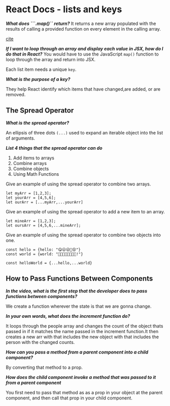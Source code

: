 # React Docs - lists and keys

***What does ```.map()`` return?***
It returns a new array populated with the results of calling a provided function on every element in the calling array.

[cite](https://medium.com/coding-at-dawn/how-to-use-the-spread-operator-in-javascript-b9e4a8b06fab)

***If I want to loop through an array and display each value in JSX, how do I do that in React?***
You would have to use the JavaScript ```map()``` function to loop through the array and return into JSX.

Each list item needs a unique ```key```.

***What is the purpose of a key?***

They help React identify which items that have changed,are added, or are removed.

## The Spread Operator

***What is the spread operator?***

An ellipsis of three dots ```(...)``` used to expand an iterable object into the list of arguments.

***List 4 things that the spread operator can do***

1. Add items to arrays
2. Combine arrays
3. Combine objects
4. Using Math Functions

Give an example of using the spread operator to combine two arrays.

```
let myArr = [1,2,3];
let yourArr = [4,5,6];
let ourArr = [...myArr,...yourArr]
```

Give an example of using the spread operator to add a new item to an array.

```
let mineArr = [1,2,3];
let oursArr = [4,5,6,...mineArr];
```

Give an example of using the spread operator to combine two objects into one.

```
const hello = {hello: "😋😛😜🤪😝"}
const world = {world: "🙂🙃😉😊😇🥰😍🤩!"}

const helloWorld = {...hello,...world}
```

## How to Pass Functions Between Components

***In the video, what is the first step that the developer does to pass functions between components?***

We create a function wherever the state is that we are gonna change.

***In your own words, what does the increment function do?***

It loops through the people array and changes the count of the object thats passed in if it matches the name passed in the increment function.It then creates a new arr with that includes the new object with that includes the person with the changed counts.

***How can you pass a method from a parent component into a child component?***
 
 By converting that method to a prop.

***How does the child component invoke a method that was passed to it from a parent component***

You first need to pass that method as as a prop in your object at the parent component, and then call that prop in your child component.